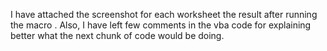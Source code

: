 I have attached the screenshot for each worksheet the result after running the macro . Also, I have left few comments in the vba code for explaining better what the next chunk of code would be doing.

